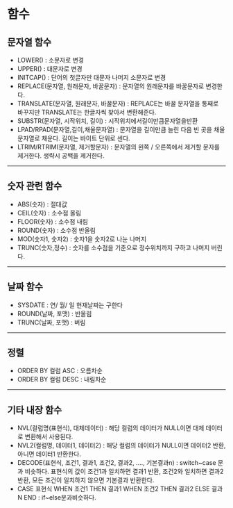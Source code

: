 # 함수
## 문자열 함수
 * LOWER() : 소문자로 변경
 * UPPER() : 대문자로 변경
 * INITCAP() : 단어의 첫글자만 대문자 나머지 소문자로 변경
 * REPLACE(문자열, 원래문자, 바꿀문자) : 문자열의 원래문자를 바꿀문자로 변경한다.
 * TRANSLATE(문자열, 원래문자, 바꿀문자) : REPLACE는 바꿀 문자열을 통째로 바꾸지만 TRANSLATE는 한글자씩 찾아서 변환해준다.
 * SUBSTR(문자열, 시작위치, 길이) : 시작위치에서길이만큼문자열을반환
 * LPAD/RPAD(문자열,길이,채울문자열) : 문자열을 길이만큼 늘린 다음 빈 곳을 채울 문자열로 채운다. 길이는 바이트 단위로 센다.
 * LTRIM/RTRIM(문자열, 제거할문자) : 문자열의 왼쪽 / 오른쪽에서 제거할 문자를 제거한다. 생략시 공백을 제거한다.

----------------------------------------------------------
## 숫자 관련 함수
 * ABS(숫자) : 절대값
 * CEIL(숫자) : 소수점 올림
 * FLOOR(숫자) : 소수점 내림
 * ROUND(숫자) : 소수점 반올림
 * MOD(숫자1, 숫자2) : 숫자1을 숫자2로 나눈 나머지
 * TRUNC(숫자,정수) : 숫자를 소수점을 기준으로 정수위치까지 구하고 나머지 버린다.

----------------------------------------------------------
## 날짜 함수
 * SYSDATE : 연/ 월/ 일 현재날짜는 구한다
 * ROUND(날짜, 포맷) : 반올림
 * TRUNC(날짜, 포맷) : 버림

----------------------------------------------------------
## 정렬
 * ORDER BY 컬럼 ASC : 오름차순
 * ORDER BY 컬럼 DESC : 내림차순

----------------------------------------------------------
## 기타 내장 함수
 * NVL(컬럼명(표현식), 대체데이터) : 해당 컬럼의 데이터가 NULL이면 대체 데이터로 변환해서 사용된다.
 * NVL2(컬럼명, 데이터1, 데이터2) : 해당 컬럼의 데이터가 NULL이면 데이터2 반환, 아니면 데이터1 반환한다.
 * DECODE(표현식, 조건1, 결과1, 조건2, 결과2, …., 기본결과n) : switch~case 문과 비슷하다. 표현식의 값이 조건1과 일치하면 결과1 반환,
조건2와 일치하면 결과2 반환, 모든 조건이 일치하지 않으면 기본결과 반환한다.
 * CASE 표현식 WHEN 조건1 THEN 결과1 WHEN 조건2 THEN 결과2 ELSE 결과N END : if~else문과비슷하다.